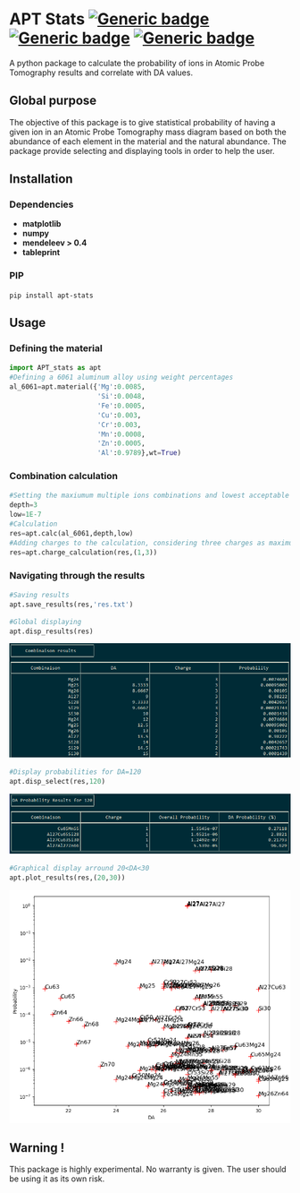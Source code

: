 
# APT Stats  [![Generic badge](https://img.shields.io/badge/Python-2/3-blue.svg)](https://shields.io/) [![Generic badge](https://img.shields.io/badge/Build-passing-green.svg)](https://shields.io/) [![Generic badge](https://img.shields.io/badge/Accuracy-testing-orange.svg)](https://shields.io/)
A python package to calculate the probability of ions in Atomic Probe Tomography results and correlate with DA values.

## Global purpose 

The objective of this package is to give statistical probability of having a given ion in an Atomic Probe Tomography mass diagram based on both the abundance of each element in the material and the natural abundance. The package provide selecting and displaying tools in order to help the user.

##  Installation
### Dependencies 
* **matplotlib**
* **numpy**
* **mendeleev > 0.4**
* **tableprint**
### PIP
```
pip install apt-stats
```
## Usage 
### Defining the material
```python
import APT_stats as apt
#Defining a 6061 aluminum alloy using weight percentages
al_6061=apt.material({'Mg':0.0085,
                      'Si':0.0048,
                      'Fe':0.0005,
                      'Cu':0.003,
                      'Cr':0.003,
                      'Mn':0.0008,
                      'Zn':0.0005,
                      'Al':0.9789},wt=True)
```
### Combination calculation
```python
#Setting the maxiumum multiple ions combinations and lowest acceptable probability
depth=3
low=1E-7
#Calculation
res=apt.calc(al_6061,depth,low)
#Adding charges to the calculation, considering three charges as maximum possibility
res=apt.charge_calculation(res,(1,3))
```
### Navigating through the results
```python
#Saving results
apt.save_results(res,'res.txt')
```
```python
#Global displaying
apt.disp_results(res)
```
![Console screenshot](https://github.com/victorgarric/APT_stats/blob/master/image/1.PNG?raw=true)

```python
#Display probabilities for DA=120
apt.disp_select(res,120)
```
![Console screenshot](https://github.com/victorgarric/APT_stats/blob/master/image/2.PNG?raw=true)
```python
#Graphical display arround 20<DA<30
apt.plot_results(res,(20,30))
```
![Graphical display](https://github.com/victorgarric/APT_stats/blob/master/image/3.PNG?raw=true)
## Warning !

This package is highly experimental. No warranty is given. The user should be using it as its own risk.
